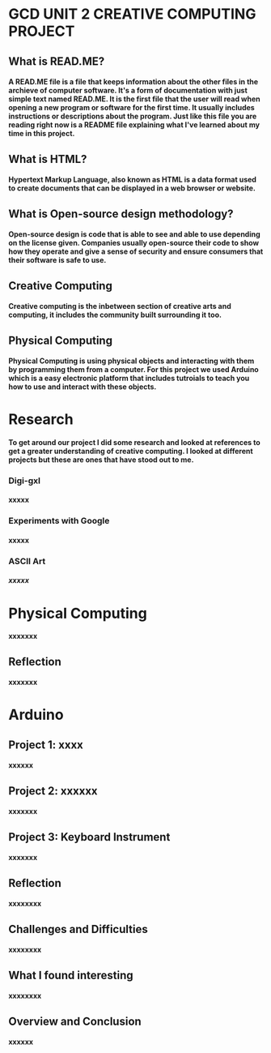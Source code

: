 # **GCD UNIT 2 CREATIVE COMPUTING PROJECT**

## What is READ.ME?

#### A READ.ME file is a file that keeps information about the other files in the archieve of computer software. It's a form of documentation with just simple text named READ.ME. It is the first file that the user will read when opening a new program or software for the first time. It usually includes instructions or descriptions about the program. Just like this file you are reading right now is a README file explaining what I've learned about my time in this project. 

## What is HTML?

#### Hypertext Markup Language, also known as HTML is a data format used to create documents that can be displayed in a web browser or website.

## What is Open-source design methodology?

#### Open-source design is code that is able to see and able to use depending on the license given. Companies usually open-source their code to show how they operate and give a sense of security and ensure consumers that their software is safe to use.

## Creative Computing

#### Creative computing is the inbetween section of creative arts and computing, it includes the community built surrounding it too.

## Physical Computing

#### Physical Computing is using physical objects and interacting with them by programming them from a computer. For this project we used Arduino which is a easy electronic platform that includes tutroials to teach you how to use and interact with these objects. 

# Research

#### To get around our project I did some research and looked at references to get a greater understanding of creative computing. I looked at different projects but these are ones that have stood out to me. 

### Digi-gxl

#### xxxxx

### Experiments with Google

#### xxxxx

### ASCII Art

##### xxxxx

# Physical Computing

#### xxxxxxx

## Reflection

#### xxxxxxx

# Arduino

## Project 1: xxxx

#### xxxxxx

## Project 2: xxxxxx

#### xxxxxxx

## Project 3: Keyboard Instrument

#### xxxxxxx

## Reflection

#### xxxxxxxx

## Challenges and Difficulties

#### xxxxxxxx

## What I found interesting

#### xxxxxxxx

## Overview and Conclusion

#### xxxxxx
